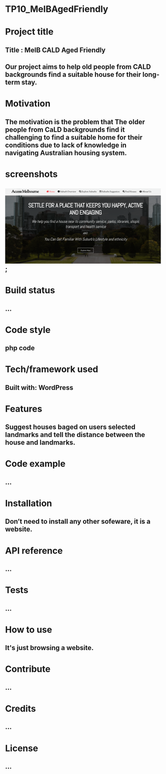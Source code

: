 # TP10_MelBAgedFriendly
# Project title
## Title : MelB CALD Aged Friendly 
## Our project aims to help old people from CALD backgrounds find a suitable house for their long-term stay.
# Motivation
## The motivation is the problem that The older people from CaLD backgrounds find it challenging to find a suitable home for their conditions due to lack of knowledge in navigating Australian housing system.
# screenshots
## ![image text](https://raw.githubusercontent.com/SweedalJM/TP10_MelBAgedFriendly/master/image/Screen%20Shot%202020-09-19%20at%209.39.44%20pm.png);

# Build status
## ...
# Code style
## php code
# Tech/framework used
## Built with: WordPress
# Features
## Suggest houses baged on users selected landmarks and tell the distance between the house and landmarks.
# Code example
## ...
# Installation 
## Don’t need to install any other sofeware, it is a website.
# API reference
## ...
# Tests
## ...
# How to use
## It's just browsing a website.
# Contribute
## ...
# Credits
## ...
# License
## ...
